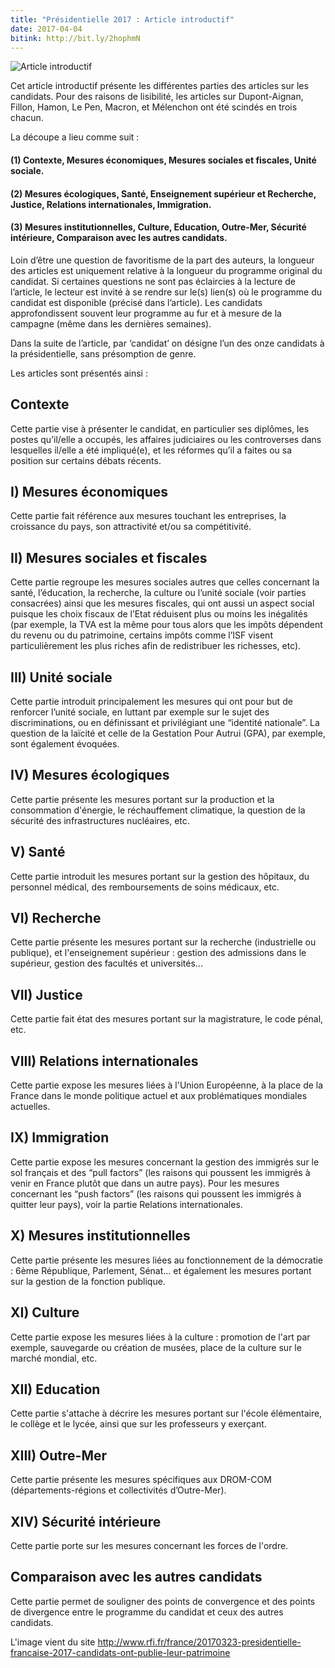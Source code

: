 ```yaml
---
title: "Présidentielle 2017 : Article introductif"
date: 2017-04-04
bitink: http://bit.ly/2hophmN
---
```


![Article introductif](/images/2017-03-18t105333z_1912742804_rc1acb0a48b0_rtrmadp_3_france-election-candidates_2.jpg)

Cet article introductif présente les différentes parties des articles sur les candidats.
Pour des raisons de lisibilité, les articles sur Dupont-Aignan, Fillon, Hamon, Le Pen, Macron, et Mélenchon ont été scindés en trois chacun.

La découpe a lieu comme suit :

#### (1) Contexte, Mesures économiques, Mesures sociales et fiscales, Unité sociale. ####

#### (2) Mesures écologiques, Santé, Enseignement supérieur et Recherche, Justice, Relations internationales, Immigration. ####

#### (3) Mesures institutionnelles, Culture, Education, Outre-Mer, Sécurité intérieure, Comparaison avec les autres candidats. ####

Loin d’être une question de favoritisme de la part des auteurs, la longueur des articles est uniquement relative à la longueur du programme original du candidat. Si certaines questions ne sont pas éclaircies à la lecture de l’article, le lecteur est invité à se rendre sur le(s) lien(s) où le programme du candidat est disponible (précisé dans l’article). Les candidats approfondissent souvent leur programme au fur et à mesure de la campagne (même dans les dernières semaines).

Dans la suite de l’article, par ‘candidat’ on désigne l’un des onze candidats à la présidentielle, sans présomption de genre.

Les articles sont présentés ainsi :

## Contexte ##

Cette partie vise à présenter le candidat, en particulier ses diplômes, les postes qu’il/elle a occupés, les affaires judiciaires ou les controverses dans lesquelles il/elle a été impliqué(e), et les réformes qu’il a faites ou sa position sur certains débats récents.

## I) Mesures économiques ##

Cette partie fait référence aux mesures touchant les entreprises, la croissance du pays, son attractivité et/ou sa compétitivité.

## II) Mesures sociales et fiscales ##

Cette partie regroupe les mesures sociales autres que celles concernant la santé, l’éducation, la recherche, la culture ou l’unité sociale (voir parties consacrées) ainsi que les mesures fiscales, qui ont aussi un aspect social puisque les choix fiscaux de l’Etat réduisent plus ou moins les inégalités (par exemple, la TVA est la même pour tous alors que les impôts dépendent du revenu ou du patrimoine, certains impôts comme l’ISF visent particulièrement les plus riches afin de redistribuer les richesses, etc).

## III) Unité sociale ##

Cette partie introduit principalement les mesures qui ont pour but de renforcer l’unité sociale, en luttant par exemple sur le sujet des discriminations, ou en définissant et privilégiant une “identité nationale”. La question de la laïcité et celle de la Gestation Pour Autrui (GPA), par exemple, sont également évoquées.

## IV) Mesures écologiques ##

Cette partie présente les mesures portant sur la production et la consommation d'énergie, le réchauffement climatique, la question de la sécurité des infrastructures nucléaires, etc.

## V) Santé ##

Cette partie introduit les mesures portant sur la gestion des hôpitaux, du personnel médical, des remboursements de soins médicaux, etc.

## VI) Recherche ##

Cette partie présente les mesures portant sur la recherche (industrielle ou publique), et l'enseignement supérieur : gestion des admissions dans le supérieur, gestion des facultés et universités...

## VII) Justice ##

Cette partie fait état des mesures portant sur la magistrature, le code pénal, etc.

## VIII) Relations internationales ##

Cette partie expose les mesures liées à l'Union Européenne, à la place de la France dans le monde politique actuel et aux problématiques mondiales actuelles.

## IX) Immigration ##

Cette partie expose les mesures concernant la gestion des immigrés sur le sol français et des “pull factors” (les raisons qui poussent les immigrés à venir en France plutôt que dans un autre pays). Pour les mesures concernant les “push factors” (les raisons qui poussent les immigrés à quitter leur pays), voir la partie Relations internationales.

## X) Mesures institutionnelles ##

Cette partie présente les mesures liées au fonctionnement de la démocratie : 6ème République, Parlement, Sénat... et également les mesures portant sur la gestion de la fonction publique.

## XI) Culture ##

Cette partie expose les mesures liées à la culture : promotion de l'art par exemple, sauvegarde ou création de musées, place de la culture sur le marché mondial, etc.

## XII) Education ##

Cette partie s'attache à décrire les mesures portant sur l'école élémentaire, le collège et le lycée, ainsi que sur les professeurs y exerçant.

## XIII) Outre-Mer ##

Cette partie présente les mesures spécifiques aux DROM-COM (départements-régions et collectivités d’Outre-Mer).

## XIV) Sécurité intérieure ##

Cette partie porte sur les mesures concernant les forces de l'ordre.

## Comparaison avec les autres candidats ##

Cette partie permet de souligner des points de convergence et des points de divergence entre le programme du candidat et ceux des autres candidats.

L'image vient du site http://www.rfi.fr/france/20170323-presidentielle-francaise-2017-candidats-ont-publie-leur-patrimoine 
